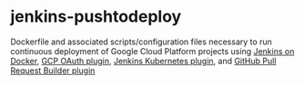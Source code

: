 # jenkins-pushtodeploy

Dockerfile and associated scripts/configuration files necessary to run continuous deployment of Google Cloud Platform projects using [Jenkins on Docker](https://github.com/cloudbees/jenkins-ci.org-docker), [GCP OAuth plugin](https://github.com/jenkinsci/google-oauth-plugin), [Jenkins Kubernetes plugin](https://github.com/carlossg/jenkins-kubernetes-plugin), and [GitHub Pull Request Builder plugin](https://github.com/jenkinsci/ghprb-plugin)
